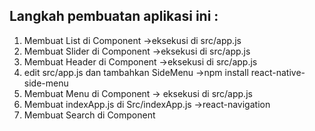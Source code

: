 Langkah pembuatan aplikasi ini :
--
1. Membuat List di Component ->eksekusi di src/app.js
2. Membuat Slider di Component ->eksekusi di src/app.js
3. Membuat Header di Component ->eksekusi di src/app.js
4. edit src/app.js dan tambahkan SideMenu ->npm install react-native-side-menu
5. Membuat Menu di Component -> eksekusi di src/app.js
6. Membuat indexApp.js di Src/indexApp.js ->react-navigation
7. Membuat Search di Component
